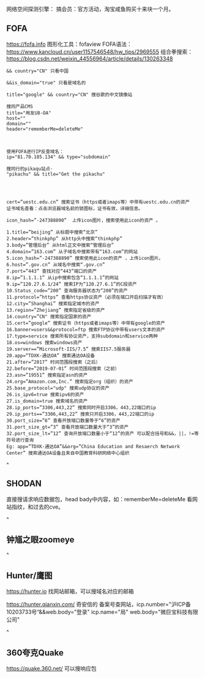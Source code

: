 网络空间探测引擎：
搞会员：官方活动，淘宝咸鱼购买十来块一个月。
## **FOFA**
<https://fofa.info>
图形化工具：fofaview
FOFA语法：<https://www.kancloud.cn/user1157546548/hw_tips/2969555>
组合拳搜索：<https://blog.csdn.net/weixin_44556964/article/details/130263348>
```
&& country="CN" 只看中国

&&is_domain="true" 只看是域名的

title="google" && country="CN" 搜谷歌的中文镜像站

搜同产品CMS
title="用友U8-OA" 
host=""
domain=""
header="rememberMe=deleteMe"



使用FOFA进行IP反查域名：
ip="81.70.185.134" && type="subdomain"

搜同行的pikaqu站点·
"pikachu" && title="Get the pikachu"




cert=”uestc.edu.cn” 搜索证书（https或者imaps等）中带有uestc.edu.cn的资产 
证书域名查看：点击浏览器域名前的锁图标，证书有效，详细信息。

icon_hash=”-247388890”  上传icon图片，搜索使用此icon的资产 。
```



```
1.title=”beijing” 从标题中搜索“北京”
2.header=”thinkphp” 从http头中搜索“thinkphp”
3.body=”管理后台” 从html正文中搜索“管理后台” 
4.domain=”163.com” 从子域名中搜索带有“163.com”的网站 
5.icon_hash=”-247388890” 搜索使用此icon的资产 ，上传icon图片。
6.host=”.gov.cn” 从域名中搜索“.gov.cn” 
7.port=”443” 查找对应“443”端口的资产 
8.ip=”1.1.1.1” 从ip中搜索包含“1.1.1.1”的网站 
9.ip=”120.27.6.1/24” 搜索IP为“120.27.6.1”的C段资产 
10.Status_code=”200” 查询服务器状态为“200”的资产 
11.protocol=”https” 查看https协议资产（必须在端口开启扫描才有效） 
12.city=”Shanghai” 搜索指定城市的资产 
13.region=”Zhejiang” 搜索指定省级的资产 
14.country=”CN" 搜索指定国家的资产 
15.cert=”google” 搜索证书（https或者imaps等）中带有google的资产 
16.banner=users&&protocol=ftp 搜索FTP协议中带有users文本的资产 
17.type=service 搜索所有协议资产，支持subdomain和service两种 
18.os=windows 搜索windows资产 
19.server==”Microsoft-IIS/7.5” 搜索IIS7.5服务器 
20.app=“TDXK-通达OA” 搜索通达OA设备 
21.after=”2017” 时间范围段搜索（之后） 
22.before=”2019-07-01” 时间范围段搜索（之前） 
23.asn=”19551” 搜索指定asn的资产 
24.org=”Amazon.com,Inc.” 搜索指定org（组织）的资产 
25.base_protocol="udp" 搜索udp协议的资产 
26.is_ipv6=true 搜索ipv6的资产 
27.is_domain=true 搜索域名的资产 
28.ip_ports=”3306,443,22” 搜索同时开启3306，443,22端口的ip 
29.ip_ports==”3306,443,22” 搜索只开启3306，443,22端口的ip 
30.port_size=”6” 查看开放端口数量等于“6”的资产 
31.port_size_gt=”3” 查看开放端口数量大于“3”的资产 
32.port_size_lt=”12” 查询开放端口数量小于“12”的资产 可以配合括号和&&，||，!=等符号进行查询 
Eg: app=”TDXK-通达OA”&&org=”China Education and Resaerch Network Center” 搜索通达OA设备且来自中国教育科研网络中心组织
```

^
## **SHODAN**
直接搜请求响应数据包，head bady中内容，如：rememberMe=deleteMe
看网站指纹，和过去的cve。

^
## **钟馗之眼zoomeye**

^
## **Hunter/鹰图**
<https://hunter.io>   找网站邮箱，可以搜域名对应的邮箱

<https://hunter.qianxin.com/> 奇安信的
备案号查网站，icp.number="沪ICP备10203733号“&&web.body=”登录"
icp.name="局"
web.body="微巨宝科技有限公司"


^
## **360夸克Quake**
<https://quake.360.net/>
可以搜响应包